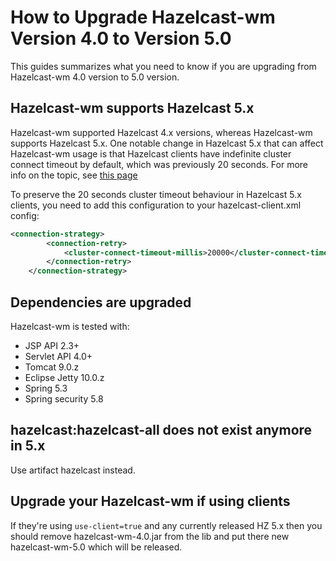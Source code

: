 # How to Upgrade Hazelcast-wm Version 4.0 to Version 5.0

This guides summarizes what you need to know if you are upgrading from Hazelcast-wm 4.0 version to 5.0 version.


## Hazelcast-wm supports Hazelcast 5.x

Hazelcast-wm supported Hazelcast 4.x versions, whereas Hazelcast-wm supports Hazelcast 5.x. One notable change in Hazelcast 5.x 
that can affect Hazelcast-wm usage is that Hazelcast clients have indefinite cluster connect timeout by default,
which was previously 20 seconds. For more info on the topic, see
[this page](https://docs.hazelcast.com/hazelcast/5.4/clients/java#configuring-client-connection-retry)

To preserve the 20 seconds cluster timeout behaviour in Hazelcast 5.x clients, you need to add this configuration to your 
hazelcast-client.xml config:

```xml
<connection-strategy>
        <connection-retry>
            <cluster-connect-timeout-millis>20000</cluster-connect-timeout-millis>
        </connection-retry>
    </connection-strategy>
```

## Dependencies are upgraded

Hazelcast-wm is tested with:

- JSP API 2.3+
- Servlet API 4.0+ 
- Tomcat 9.0.z
- Eclipse Jetty 10.0.z
- Spring 5.3
- Spring security 5.8

## hazelcast:hazelcast-all does not exist anymore in 5.x

Use artifact hazelcast instead. 

## Upgrade your Hazelcast-wm if using clients

If they're using `use-client=true` and any currently released HZ 5.x then you should remove hazelcast-wm-4.0.jar from the
lib and put there new hazelcast-wm-5.0 which will be released.